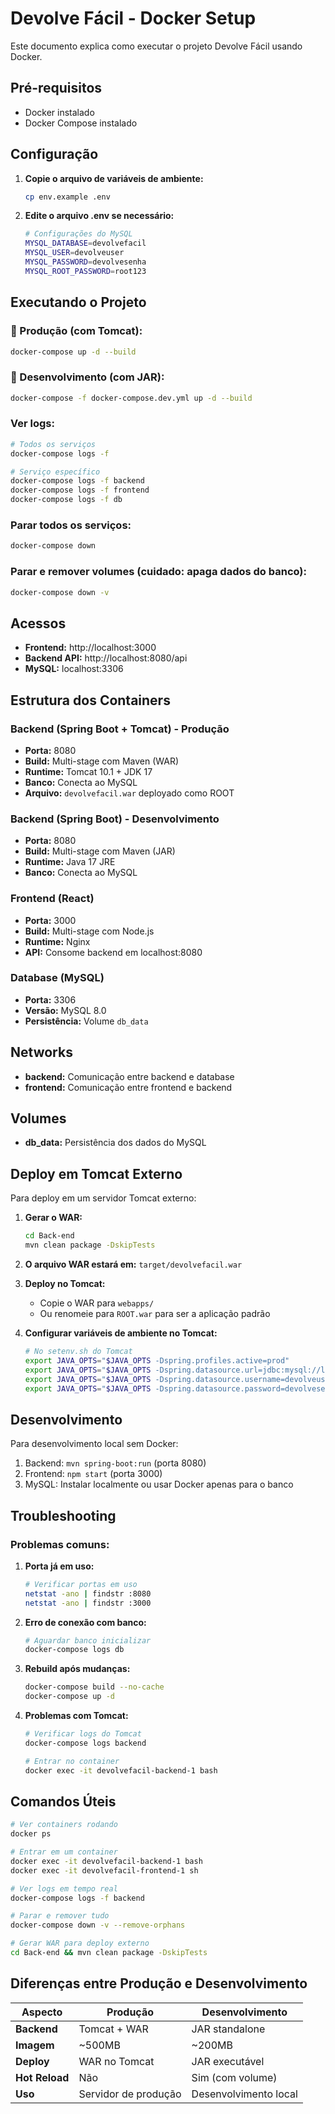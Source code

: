 # Devolve Fácil - Docker Setup

Este documento explica como executar o projeto Devolve Fácil usando Docker.

## Pré-requisitos

- Docker instalado
- Docker Compose instalado

## Configuração

1. **Copie o arquivo de variáveis de ambiente:**
   ```bash
   cp env.example .env
   ```

2. **Edite o arquivo .env se necessário:**
   ```bash
   # Configurações do MySQL
   MYSQL_DATABASE=devolvefacil
   MYSQL_USER=devolveuser
   MYSQL_PASSWORD=devolvesenha
   MYSQL_ROOT_PASSWORD=root123
   ```

## Executando o Projeto

### 🚀 Produção (com Tomcat):
```bash
docker-compose up -d --build
```

### 🔧 Desenvolvimento (com JAR):
```bash
docker-compose -f docker-compose.dev.yml up -d --build
```

### Ver logs:
```bash
# Todos os serviços
docker-compose logs -f

# Serviço específico
docker-compose logs -f backend
docker-compose logs -f frontend
docker-compose logs -f db
```

### Parar todos os serviços:
```bash
docker-compose down
```

### Parar e remover volumes (cuidado: apaga dados do banco):
```bash
docker-compose down -v
```

## Acessos

- **Frontend:** http://localhost:3000
- **Backend API:** http://localhost:8080/api
- **MySQL:** localhost:3306

## Estrutura dos Containers

### Backend (Spring Boot + Tomcat) - Produção
- **Porta:** 8080
- **Build:** Multi-stage com Maven (WAR)
- **Runtime:** Tomcat 10.1 + JDK 17
- **Banco:** Conecta ao MySQL
- **Arquivo:** `devolvefacil.war` deployado como ROOT

### Backend (Spring Boot) - Desenvolvimento
- **Porta:** 8080
- **Build:** Multi-stage com Maven (JAR)
- **Runtime:** Java 17 JRE
- **Banco:** Conecta ao MySQL

### Frontend (React)
- **Porta:** 3000
- **Build:** Multi-stage com Node.js
- **Runtime:** Nginx
- **API:** Consome backend em localhost:8080

### Database (MySQL)
- **Porta:** 3306
- **Versão:** MySQL 8.0
- **Persistência:** Volume `db_data`

## Networks

- **backend:** Comunicação entre backend e database
- **frontend:** Comunicação entre frontend e backend

## Volumes

- **db_data:** Persistência dos dados do MySQL

## Deploy em Tomcat Externo

Para deploy em um servidor Tomcat externo:

1. **Gerar o WAR:**
   ```bash
   cd Back-end
   mvn clean package -DskipTests
   ```

2. **O arquivo WAR estará em:** `target/devolvefacil.war`

3. **Deploy no Tomcat:**
   - Copie o WAR para `webapps/`
   - Ou renomeie para `ROOT.war` para ser a aplicação padrão

4. **Configurar variáveis de ambiente no Tomcat:**
   ```bash
   # No setenv.sh do Tomcat
   export JAVA_OPTS="$JAVA_OPTS -Dspring.profiles.active=prod"
   export JAVA_OPTS="$JAVA_OPTS -Dspring.datasource.url=jdbc:mysql://localhost:3306/devolvefacil"
   export JAVA_OPTS="$JAVA_OPTS -Dspring.datasource.username=devolveuser"
   export JAVA_OPTS="$JAVA_OPTS -Dspring.datasource.password=devolvesenha"
   ```

## Desenvolvimento

Para desenvolvimento local sem Docker:
1. Backend: `mvn spring-boot:run` (porta 8080)
2. Frontend: `npm start` (porta 3000)
3. MySQL: Instalar localmente ou usar Docker apenas para o banco

## Troubleshooting

### Problemas comuns:

1. **Porta já em uso:**
   ```bash
   # Verificar portas em uso
   netstat -ano | findstr :8080
   netstat -ano | findstr :3000
   ```

2. **Erro de conexão com banco:**
   ```bash
   # Aguardar banco inicializar
   docker-compose logs db
   ```

3. **Rebuild após mudanças:**
   ```bash
   docker-compose build --no-cache
   docker-compose up -d
   ```

4. **Problemas com Tomcat:**
   ```bash
   # Verificar logs do Tomcat
   docker-compose logs backend
   
   # Entrar no container
   docker exec -it devolvefacil-backend-1 bash
   ```

## Comandos Úteis

```bash
# Ver containers rodando
docker ps

# Entrar em um container
docker exec -it devolvefacil-backend-1 bash
docker exec -it devolvefacil-frontend-1 sh

# Ver logs em tempo real
docker-compose logs -f backend

# Parar e remover tudo
docker-compose down -v --remove-orphans

# Gerar WAR para deploy externo
cd Back-end && mvn clean package -DskipTests
```

## Diferenças entre Produção e Desenvolvimento

| Aspecto | Produção | Desenvolvimento |
|---------|----------|-----------------|
| **Backend** | Tomcat + WAR | JAR standalone |
| **Imagem** | ~500MB | ~200MB |
| **Deploy** | WAR no Tomcat | JAR executável |
| **Hot Reload** | Não | Sim (com volume) |
| **Uso** | Servidor de produção | Desenvolvimento local | 